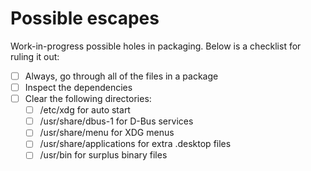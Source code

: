 # Possible escapes

Work-in-progress possible holes in packaging. Below is a checklist for ruling it out:

- [ ] Always, go through all of the files in a package
- [ ] Inspect the dependencies
- [ ] Clear the following directories:
	- [ ] /etc/xdg 			for auto start
	- [ ] /usr/share/dbus-1		for D-Bus services
	- [ ] /usr/share/menu		for XDG menus
	- [ ] /usr/share/applications	for extra .desktop files
	- [ ] /usr/bin			for surplus binary files